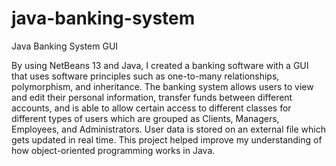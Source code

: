 # java-banking-system
Java Banking System GUI 

By using NetBeans 13 and Java, I created a banking software with a GUI that uses software principles such as one-to-many relationships, polymorphism, and inheritance. The banking system allows users to view and edit their personal information, transfer funds between different accounts, and is able to allow certain access to different classes for different types of users which are grouped as Clients, Managers, Employees, and Administrators. User data is stored on an external file which gets updated in real time. This project helped improve my understanding of how object-oriented programming works in Java.

